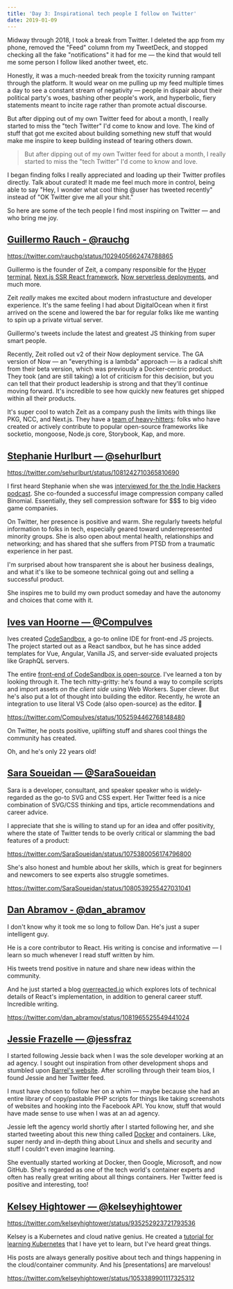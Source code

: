 ```yaml
---
title: 'Day 3: Inspirational tech people I follow on Twitter'
date: 2019-01-09
---
```


Midway through 2018, I took a break from Twitter. I deleted the app from my phone, removed the "Feed" column from my TweetDeck, and stopped checking all the fake "notifications" it had for me — the kind that would tell me some person I follow liked another tweet, etc.

Honestly, it was a much-needed break from the toxicity running rampant through the platform. It would wear on me pulling up my feed multiple times a day to see a constant stream of negativity — people in dispair about their political party's woes, bashing other people's work, and hyperbolic, fiery statements meant to incite rage rather than promote actual discourse.

But after dipping out of my own Twitter feed for about a month, I really started to miss the "tech Twitter" I'd come to know and love. The kind of stuff that got me excited about building something new stuff that would make me inspire to keep building instead of tearing others down.

> But after dipping out of my own Twitter feed for about a month, I really started to miss the "tech Twitter" I'd come to know and love.

I began finding folks I really appreciated and loading up their Twitter profiles directly. Talk about curated! It made me feel much more in control, being able to say "Hey, I wonder what cool thing @user has tweeted recently" instead of "OK Twitter give me all your shit."

So here are some of the tech people I find most inspiring on Twitter — and who bring me joy.

## [Guillermo Rauch - @rauchg](https://twitter.com/rauchg)

https://twitter.com/rauchg/status/1029405662474788865

Guillermo is the founder of Zeit, a company responsible for the [Hyper terminal](https://hyper.is/), [Next.js SSR React framework](https://nextjs.org/), [Now serverless deployments](https://zeit.co), and much more.

Zeit _really_ makes me excited about modern infrastucture and developer experience. It's the same feeling I had about DigitalOcean when it first arrived on the scene and lowered the bar for regular folks like me wanting to spin up a private virtual server.

Guillermo's tweets include the latest and greatest JS thinking from super smart people.

Recently, Zeit rolled out v2 of their Now deployment service. The GA version of Now — an "everything is a lambda" approach — is a radical shift from their beta version, which was previously a Docker-centric product. They took (and are still taking) a lot of criticism for this decision, but you can tell that their product leadership is strong and that they'll continue moving forward. It's incredible to see how quickly new features get shipped within all their products.

It's super cool to watch Zeit as a company push the limits with things like PKG, NCC, and Next.js. They have a [team of heavy-hitters](https://zeit.co/about): folks who have created or actively contribute to popular open-source frameworks like socketio, mongoose, Node.js core, Storybook, Kap, and more.

## [Stephanie Hurlburt — @sehurlburt](https://twitter.com/sehurlburt)

https://twitter.com/sehurlburt/status/1081242710365810690

I first heard Stephanie when she was [interviewed for the the Indie Hackers podcast](https://www.indiehackers.com/podcast/044-stephanie-hurlburt-of-binomial). She co-founded a successful image compression company called Binomial. Essentially, they sell compression software for \$\$\$ to big video game companies.

On Twitter, her presence is positive and warm. She regularly tweets helpful information to folks in tech, especially geared toward underrepresented minority groups. She is also open about mental health, relationships and networking; and has shared that she suffers from PTSD from a traumatic experience in her past.

I'm surprised about how transparent she is about her business dealings, and what it's like to be someone technical going out and selling a successful product.

She inspires me to build my own product someday and have the autonomy and choices that come with it.

## [Ives van Hoorne — @CompuIves](https://twitter.com/CompuIves)

Ives created [CodeSandbox](https://codesandbox.io), a go-to online IDE for front-end JS projects. The project started out as a React sandbox, but he has since added templates for Vue, Angular, Vanilla JS, and server-side evaluated projects like GraphQL servers.

The entire [front-end of CodeSandbox is open-source](https://github.com/CompuIves/codesandbox-client/). I've learned a ton by looking through it. The tech nitty-gritty: he's found a way to compile scripts and import assets _on the client side_ using Web Workers. Super clever. But he's also put a lot of thought into building the editor. Recently, he wrote an integration to use literal VS Code (also open-source) as the editor. 🤯

https://twitter.com/CompuIves/status/1052594462768148480

On Twitter, he posts positive, uplifting stuff and shares cool things the community has created.

Oh, and he's only 22 years old!

## [Sara Soueidan — @SaraSoueidan](https://twitter.com/SaraSoueidan)

Sara is a developer, consultant, and speaker speaker who is widely-regarded as the go-to SVG and CSS expert. Her Twitter feed is a nice combination of SVG/CSS thinking and tips, article recommendations and career advice.

I appreciate that she is willing to stand up for an idea and offer positivity, where the state of Twitter tends to be overly critical or slamming the bad features of a product:

https://twitter.com/SaraSoueidan/status/1075380056174796800

She's also honest and humble about her skills, which is great for beginners and newcomers to see experts also struggle sometimes.

https://twitter.com/SaraSoueidan/status/1080539255427031041

## [Dan Abramov - @dan_abramov](https://twitter.com/dan_abramov)

I don't know why it took me so long to follow Dan. He's just a super intelligent guy.

He is a core contributor to React. His writing is concise and informative — I learn so much whenever I read stuff written by him.

His tweets trend positive in nature and share new ideas within the community.

And he just started a blog [overreacted.io](https://overreacted.io) which explores lots of technical details of React's implementation, in addition to general career stuff. Incredible writing.

https://twitter.com/dan_abramov/status/1081965525549441024

## [Jessie Frazelle — @jessfraz](https://twitter.com/jessfraz)

I started following Jessie back when I was the sole developer working at an ad agency. I sought out inspiration from other development shops and stumbled upon [Barrel's website](https://www.barrelny.com/). After scrolling through their team bios, I found Jessie and her Twitter feed.

I must have chosen to follow her on a whim — maybe because she had an entire library of copy/pastable PHP scripts for things like taking screenshots of websites and hooking into the Facebook API. You know, stuff that would have made sense to use when I was at an ad agency.

Jessie left the agency world shortly after I started following her, and she started tweeting about this new thing called [Docker](https://www.docker.com/) and containers. Like, super nerdy and in-depth thing about Linux and shells and security and stuff I couldn't even imagine learning.

She eventually started working at Docker, then Google, Microsoft, and now GitHub. She's regarded as one of the tech world's container experts and often has really great writing about all things containers. Her Twitter feed is positive and interesting, too!

## [Kelsey Hightower — @kelseyhightower](https://twitter.com/kelseyhightower)

https://twitter.com/kelseyhightower/status/935252923721793536

Kelsey is a Kubernetes and cloud native genius. He created a [tutorial for learning Kubernetes](https://github.com/kelseyhightower/kubernetes-the-hard-way) that I have yet to learn, but I've heard great things.

His posts are always generally positive about tech and things happening in the cloud/container community. And his [presentations] are marvelous!

https://twitter.com/kelseyhightower/status/1053389901117325312
